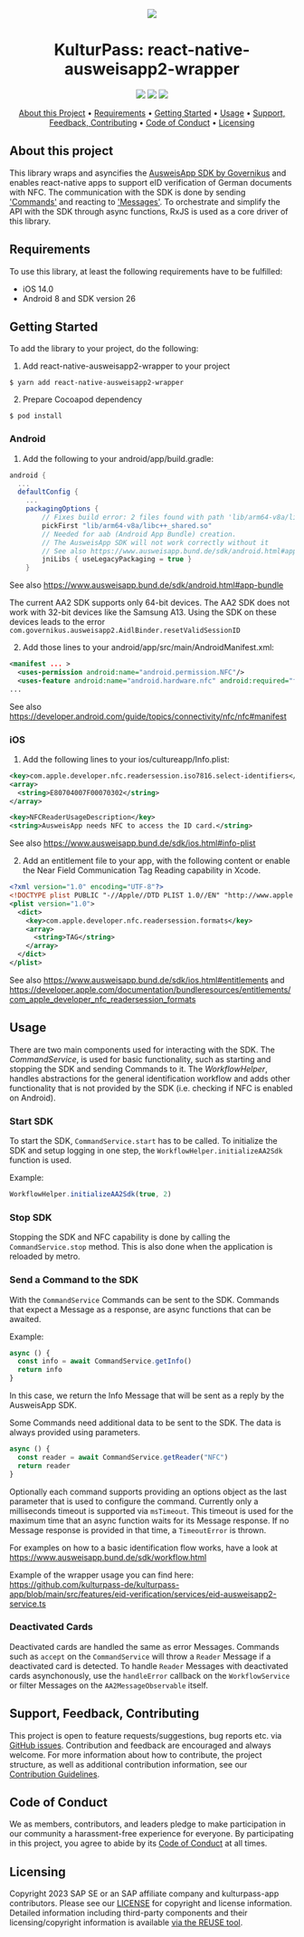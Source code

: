 <p align="center">
    <img src="https://github.com/kulturpass-de/.github/blob/main/images/kulturpass-de-logo.jpg?raw=true">
<p>
<h1 align="center">
KulturPass: react-native-ausweisapp2-wrapper
</h1>
<p align="center">
<a href="https://github.com/kulturpass-de/react-native-ausweisapp2-wrapper/issues" title="Issues"><img src="https://img.shields.io/github/issues/kulturpass-de/react-native-ausweisapp2-wrapper?style=flat"></a>
<a href="https://github.com/kulturpass-de/react-native-ausweisapp2-wrapper/blob/HEAD/LICENSE" title="LICENSE"><img src="https://img.shields.io/badge/License-Apache%202.0-green.svg?style=flat"></a>
<a href="https://api.reuse.software/info/github.com/kulturpass-de/react-native-ausweisapp2-wrapper" title="REUSE status"><img src="https://api.reuse.software/badge/github.com/kulturpass-de/react-native-ausweisapp2-wrapper"></a>
</p>

<p align="center">
  <a href="#about-this-project">About this Project</a> •
  <a href="#requirements">Requirements</a> •
  <a href="#getting-started">Getting Started</a> •
  <a href="#usage">Usage</a> •
  <a href="#support-feedback-contributing">Support, Feedback, Contributing</a> •
  <a href="#code-of-conduct">Code of Conduct</a> •
  <a href="#licensing">Licensing</a>
</p>

## About this project

This library wraps and asyncifies the [AusweisApp SDK by Governikus](https://github.com/Governikus/AusweisApp2) and enables react-native apps to support eID verification of German documents with NFC. The communication with the SDK is done by sending ['Commands'](https://www.ausweisapp.bund.de/sdk/commands.html) and reacting to ['Messages'](https://www.ausweisapp.bund.de/sdk/messages.html). To orchestrate and simplify the API with the SDK through async functions, RxJS is used as a core driver of this library.

## Requirements

To use this library, at least the following requirements have to be fulfilled:

- iOS 14.0
- Android 8 and SDK version 26

## Getting Started

To add the library to your project, do the following:

1. Add react-native-ausweisapp2-wrapper to your project
```
$ yarn add react-native-ausweisapp2-wrapper
```
2. Prepare Cocoapod dependency
```
$ pod install
```

### Android

1. Add the following to your android/app/build.gradle:
```groovy
android {
  ...
  defaultConfig {
    ...
    packagingOptions {
        // Fixes build error: 2 files found with path 'lib/arm64-v8a/libc++_shared.so'
        pickFirst "lib/arm64-v8a/libc++_shared.so"
        // Needed for aab (Android App Bundle) creation.
        // The AusweisApp SDK will not work correctly without it
        // See also https://www.ausweisapp.bund.de/sdk/android.html#app-bundle
        jniLibs { useLegacyPackaging = true }
    }
```
See also https://www.ausweisapp.bund.de/sdk/android.html#app-bundle

The current AA2 SDK supports only 64-bit devices. The AA2 SDK does not work with 32-bit devices like the Samsung A13. Using the SDK on these devices leads to the error `com.governikus.ausweisapp2.AidlBinder.resetValidSessionID`

2. Add those lines to your android/app/src/main/AndroidManifest.xml:

```xml
<manifest ... >
  <uses-permission android:name="android.permission.NFC"/>
  <uses-feature android:name="android.hardware.nfc" android:required="false" />
...
```
See also https://developer.android.com/guide/topics/connectivity/nfc/nfc#manifest

### iOS
1. Add the following lines to your ios/cultureapp/Info.plist:
```xml
<key>com.apple.developer.nfc.readersession.iso7816.select-identifiers</key>
<array>
  <string>E80704007F00070302</string>
</array>

<key>NFCReaderUsageDescription</key>
<string>AusweisApp needs NFC to access the ID card.</string>
```
See also https://www.ausweisapp.bund.de/sdk/ios.html#info-plist

2. Add an entitlement file to your app, with the following content or enable the Near Field Communication Tag Reading capability in Xcode.
```xml
<?xml version="1.0" encoding="UTF-8"?>
<!DOCTYPE plist PUBLIC "-//Apple//DTD PLIST 1.0//EN" "http://www.apple.com/DTDs/PropertyList-1.0.dtd">
<plist version="1.0">
  <dict>
    <key>com.apple.developer.nfc.readersession.formats</key>
    <array>
      <string>TAG</string>
    </array>
  </dict>
</plist>
```
See also https://www.ausweisapp.bund.de/sdk/ios.html#entitlements and https://developer.apple.com/documentation/bundleresources/entitlements/com_apple_developer_nfc_readersession_formats

## Usage

There are two main components used for interacting with the SDK. The _CommandService_, is used for basic functionality, such as starting and stopping the SDK and sending Commands to it. The _WorkflowHelper_, handles abstractions for the general identification workflow and adds other functionality that is not provided by the SDK (i.e. checking if NFC is enabled on Android).

### Start SDK

To start the SDK, `CommandService.start` has to be called. To initialize the SDK and setup logging in one step, the `WorkflowHelper.initializeAA2Sdk` function is used.

Example:

```typescript
WorkflowHelper.initializeAA2Sdk(true, 2)
```

### Stop SDK
Stopping the SDK and NFC capability is done by calling the `CommandService.stop` method. This is also done when the application is reloaded by metro.

### Send a Command to the SDK

With the `CommandService` Commands can be sent to the SDK. Commands that expect a Message as a response, are async functions that can be awaited.

Example:

```typescript
async () {
  const info = await CommandService.getInfo()
  return info
}
```
In this case, we return the Info Message that will be sent as a reply by the AusweisApp SDK.

Some Commands need additional data to be sent to the SDK. The data is always provided using parameters.

```typescript
async () {
  const reader = await CommandService.getReader("NFC")
  return reader
}
```

Optionally each command supports providing an options object as the last parameter that is used to configure the command. Currently only a milliseconds timeout is supported via `msTimeout`. This timeout is used for the maximum time that an async function waits for its Message response. If no Message response is provided in that time, a `TimeoutError` is thrown.

For examples on how to a basic identification flow works, have a look at https://www.ausweisapp.bund.de/sdk/workflow.html

Example of the wrapper usage you can find here:
https://github.com/kulturpass-de/kulturpass-app/blob/main/src/features/eid-verification/services/eid-ausweisapp2-service.ts

### Deactivated Cards

Deactivated cards are handled the same as error Messages. Commands such as `accept` on the `CommandService` will throw a `Reader` Message if a deactivated card is detected. To handle `Reader` Messages with deactivated cards asynchonously, use the `handleError` callback on the `WorkflowService` or filter Messages on the `AA2MessageObservable` itself.

## Support, Feedback, Contributing

This project is open to feature requests/suggestions, bug reports etc. via [GitHub issues](https://github.com/kulturpass-de/react-native-ausweisapp2-wrapper/issues). Contribution and feedback are encouraged and always welcome. For more information about how to contribute, the project structure, as well as additional contribution information, see our [Contribution Guidelines](CONTRIBUTING.md).

## Code of Conduct

We as members, contributors, and leaders pledge to make participation in our community a harassment-free experience for everyone. By participating in this project, you agree to abide by its [Code of Conduct](CODE_OF_CONDUCT.md) at all times.

## Licensing

Copyright 2023 SAP SE or an SAP affiliate company and kulturpass-app contributors. Please see our [LICENSE](LICENSE) for copyright and license information. Detailed information including third-party components and their licensing/copyright information is available [via the REUSE tool](https://api.reuse.software/info/github.com/kulturpass-de/kulturpass-app).
